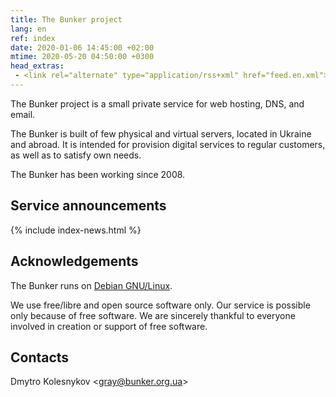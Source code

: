```yaml
---
title: The Bunker project
lang: en
ref: index
date: 2020-01-06 14:45:00 +02:00
mtime: 2020-05-20 04:50:00 +0300
head_extras:
 - <link rel="alternate" type="application/rss+xml" href="feed.en.xml">
---
```


The Bunker project is a small private service for web hosting,
DNS, and email.

The Bunker is built of few physical and virtual servers,
located in Ukraine and abroad.
It is intended for provision digital services to regular customers,
as well as to satisfy own needs.

The Bunker has been working since 2008.


Service announcements
---------------------

{% include index-news.html %}


Acknowledgements
----------------

The Bunker runs on [Debian GNU/Linux][1].

We use free/libre and open source software only.
Our service is possible only because of free software.
We are sincerely thankful to everyone involved in creation or support
of free software.


Contacts
--------

<p itemscope itemtype="http://schema.org/Person">
  <span itemprop="name">Dmytro Kolesnykov</span>
  <span aria-hidden="true">&lt;</span><a
    href="mailto:%22Dmytro%20Kolesnykov%22%20%3cgray@bunker.org.ua%3e"
    class="mail" itemprop="email">gray@bunker.org.ua</a><span
    aria-hidden="true">&gt;</span>
</p>

[1]: https://www.debian.org/index.en.html
